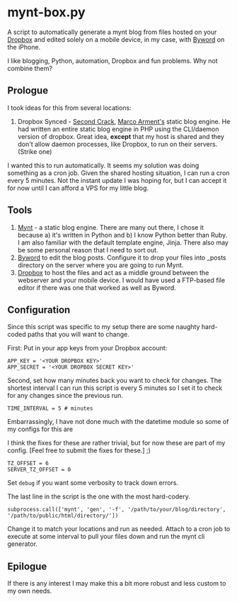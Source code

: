 # mynt-box.py #

A script to automatically generate a mynt blog from files hosted on your [Dropbox](http://dropbox.com) and edited solely on a mobile device, in my case, with [Byword](http://bywordapp.com/) on the iPhone.

I like blogging, Python, automation, Dropbox and fun problems. Why not combine them?

## Prologue ##

I took ideas for this from several locations:

1. Dropbox Synced - [Second Crack](https://github.com/marcoarment/secondcrack), [Marco Arment's](http://marco.org) static blog engine.  He had written an entire static blog engine in PHP using the CLI/daemon version of dropbox.  Great idea, __except__ that my host is shared and they don't allow daemon processes, like Dropbox, to run on their servers. (Strike one)

I wanted this to run automatically. It seems my solution was doing something as a cron job. Given the shared hosting situation, I can run a cron every 5 minutes. Not the instant update I was hoping for, but I can accept it for now until I can afford a VPS for my little blog.

## Tools ##

1. [Mynt](http://mynt.mirroredwhite.com/) - a static blog engine. There are many out there, I chose it because a) it's written in Python and b) I know Python better than Ruby. I am also familiar with the default template engine, Jinja. There also may be 
some personal reason that I need to sort out.
1. [Byword](http://bywordapp.com/) to edit the blog posts. Configure it to drop your files into _posts directory on the server where you are going to run Mynt.
1. [Dropbox](http://dropbox.com) to host the files and act as a middle ground between the webserver and your mobile device.  I would have used a FTP-based file editor if there was one that worked as well as Byword. 

## Configuration ##

Since this script was specific to my setup there are some naughty hard-coded paths that you will want to change.  

First: Put in your app keys from your Dropbox account:

    APP_KEY = '<YOUR DROPBOX KEY>'
    APP_SECRET = '<YOUR DROPBOX SECRET KEY>'
    
Second, set how many minutes back you want to check for changes. The shortest interval I can run this script is every 5 minutes so I set it to check for any changes since the previous run.
     
    TIME_INTERVAL = 5 # minutes
    
Embarrassingly, I have not done much with the datetime module so some of my configs for this are 

I think the fixes for these are rather trivial, but for now these are part of my config. \[Feel free to submit the fixes for these.\] ;)

    TZ_OFFSET = 6 
    SERVER_TZ_OFFSET = 0

Set `debug` if you want some verbosity to track down errors.

The last line in the script is the one with the most hard-codery.  

    subprocess.call(['mynt', 'gen', '-f', '/path/to/your/blog/directory', '/path/to/public/html/directory/'])
    
Change it to match your locations and run as needed. Attach to a cron job to execute at some interval to pull your files down and run the mynt cli generator.  

## Epilogue ##

If there is any interest I may make this a bit more robust and less custom to my own needs.